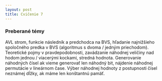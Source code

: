 ```yaml
---
layout: post
title: Cvičenie 7
---
```


### Preberané témy

AVL strom, funkcie následník a predchodca na BVS, hľadanie najnižšieho
spoločného predka v BVS (algoritmus s dvoma / jedným priechodom). Teoretické
pojmy v pravdepodobnosti, zavádzanie náhodnej veličiny nad hodom jednou /
viacerými kockami, stredná hodnota. Generovanie náhodných čísel ak vieme
generovať len náhodný bit, nájdenie náhodnej permutácie v lineárnom čase. Výber
náhodnej hodnoty z postupnosti čísel neznámej dĺžky, ak máme len konštantnú
pamäť.
